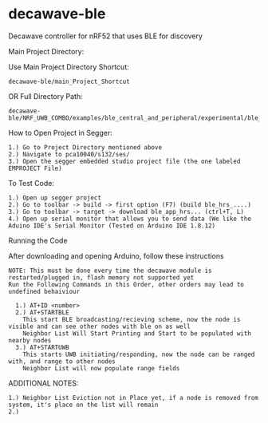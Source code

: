 # decawave-ble
Decawave controller for nRF52 that uses BLE for discovery



Main Project Directory:

  Use Main Project Directory Shortcut:
  
    decawave-ble/main_Project_Shortcut
OR
  Full Directory Path:
  
    decawave-ble/NRF_UWB_COMBO/examples/ble_central_and_peripheral/experimental/ble_app_hrs_rscs_relay/

How to Open Project in Segger:

    1.) Go to Project Directory mentioned above
    2.) Navigate to pca10040/s132/ses/
    3.) Open the segger embedded studio project file (the one labeled EMPROJECT File)

To Test Code:

    1.) Open up segger project
    2.) Go to toolbar -> build -> first option (F7) (build ble_hrs_....)
    3.) Go to toolbar -> target -> download ble_app_hrs... (ctrl+T, L)
    4.) Open up serial monitor that allows you to send data (We like the Aduino IDE's Serial Monitor (Tested on Arduino IDE 1.8.12)
  
Running the Code

  After downloading and opening Arduino, follow these instructions
  
    NOTE: This must be done every time the decawave module is restarted/plugged in, flash memory not supported yet
    Run the Following Commands in this Order, other orders may lead to undefined behaiviour
  
      1.) AT+ID <number> 
      2.) AT+STARTBLE
        This start BLE broadcasting/recieving scheme, now the node is visible and can see other nodes with ble on as well
        Neighbor List Will Start Printing and Start to be populated with nearby nodes
      3.) AT+STARTUWB
        This starts UWB initiating/responding, now the node can be ranged with, and range to other nodes
        Neighbor List will now populate range fields


  
  ADDITIONAL NOTES: 
  
    1.) Neighbor List Eviction not in Place yet, if a node is removed from system, it's place on the list will remain
    2.) 
  
  

